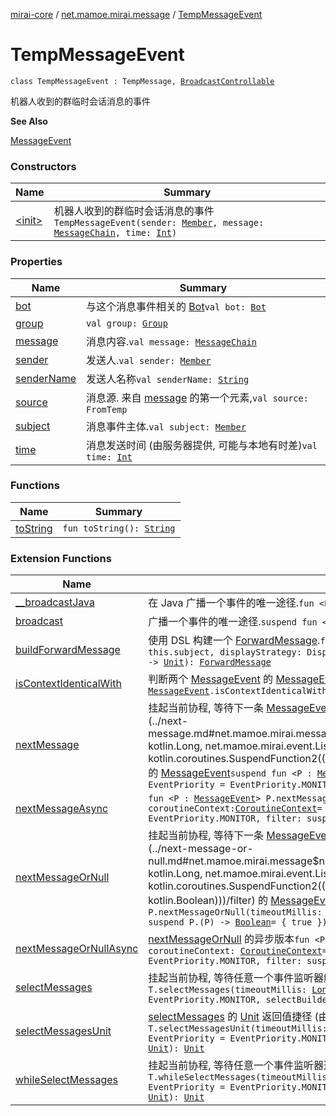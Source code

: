 [mirai-core](../../index.md) / [net.mamoe.mirai.message](../index.md) / [TempMessageEvent](./index.md)

# TempMessageEvent

`class TempMessageEvent : TempMessage, `[`BroadcastControllable`](../../net.mamoe.mirai.event/-broadcast-controllable/index.md)

机器人收到的群临时会话消息的事件

**See Also**

[MessageEvent](../-message-event/index.md)

### Constructors

| Name | Summary |
|---|---|
| [&lt;init&gt;](-init-.md) | 机器人收到的群临时会话消息的事件`TempMessageEvent(sender: `[`Member`](../../net.mamoe.mirai.contact/-member/index.md)`, message: `[`MessageChain`](../../net.mamoe.mirai.message.data/-message-chain/index.md)`, time: `[`Int`](https://kotlinlang.org/api/latest/jvm/stdlib/kotlin/-int/index.html)`)` |

### Properties

| Name | Summary |
|---|---|
| [bot](bot.md) | 与这个消息事件相关的 [Bot](../../net.mamoe.mirai/-bot/index.md)`val bot: `[`Bot`](../../net.mamoe.mirai/-bot/index.md) |
| [group](group.md) | `val group: `[`Group`](../../net.mamoe.mirai.contact/-group/index.md) |
| [message](message.md) | 消息内容.`val message: `[`MessageChain`](../../net.mamoe.mirai.message.data/-message-chain/index.md) |
| [sender](sender.md) | 发送人.`val sender: `[`Member`](../../net.mamoe.mirai.contact/-member/index.md) |
| [senderName](sender-name.md) | 发送人名称`val senderName: `[`String`](https://kotlinlang.org/api/latest/jvm/stdlib/kotlin/-string/index.html) |
| [source](source.md) | 消息源. 来自 [message](../-message-event/message.md) 的第一个元素,`val source: FromTemp` |
| [subject](subject.md) | 消息事件主体.`val subject: `[`Member`](../../net.mamoe.mirai.contact/-member/index.md) |
| [time](time.md) | 消息发送时间 (由服务器提供, 可能与本地有时差)`val time: `[`Int`](https://kotlinlang.org/api/latest/jvm/stdlib/kotlin/-int/index.html) |

### Functions

| Name | Summary |
|---|---|
| [toString](to-string.md) | `fun toString(): `[`String`](https://kotlinlang.org/api/latest/jvm/stdlib/kotlin/-string/index.html) |

### Extension Functions

| Name | Summary |
|---|---|
| [__broadcastJava](../../net.mamoe.mirai.event/__broadcast-java.md) | 在 Java 广播一个事件的唯一途径.`fun <E : `[`Event`](../../net.mamoe.mirai.event/-event/index.md)`> E.__broadcastJava(): E` |
| [broadcast](../../net.mamoe.mirai.event/broadcast.md) | 广播一个事件的唯一途径.`suspend fun <E : `[`Event`](../../net.mamoe.mirai.event/-event/index.md)`> E.broadcast(): E` |
| [buildForwardMessage](../../net.mamoe.mirai.message.data/build-forward-message.md) | 使用 DSL 构建一个 [ForwardMessage](../../net.mamoe.mirai.message.data/-forward-message/index.md).`fun `[`MessageEvent`](../-message-event/index.md)`.buildForwardMessage(context: `[`Contact`](../../net.mamoe.mirai.contact/-contact/index.md)` = this.subject, displayStrategy: DisplayStrategy = DisplayStrategy, block: `[`ForwardMessageBuilder`](../../net.mamoe.mirai.message.data/-forward-message-builder/index.md)`.() -> `[`Unit`](https://kotlinlang.org/api/latest/jvm/stdlib/kotlin/-unit/index.html)`): `[`ForwardMessage`](../../net.mamoe.mirai.message.data/-forward-message/index.md) |
| [isContextIdenticalWith](../is-context-identical-with.md) | 判断两个 [MessageEvent](../-message-event/index.md) 的 [MessageEvent.sender](../-message-event/sender.md) 和 [MessageEvent.subject](../-message-event/subject.md) 是否相同`fun `[`MessageEvent`](../-message-event/index.md)`.isContextIdenticalWith(another: `[`MessageEvent`](../-message-event/index.md)`): `[`Boolean`](https://kotlinlang.org/api/latest/jvm/stdlib/kotlin/-boolean/index.html) |
| [nextMessage](../next-message.md) | 挂起当前协程, 等待下一条 [MessageEvent.sender](../-message-event/sender.md) 和 [MessageEvent.subject](../-message-event/subject.md) 与 [this](../next-message/-this-.md) 相同且通过 [筛选](../next-message.md#net.mamoe.mirai.message$nextMessage(net.mamoe.mirai.message.nextMessage.P, kotlin.Long, net.mamoe.mirai.event.Listener.EventPriority, kotlin.coroutines.SuspendFunction2((net.mamoe.mirai.message.nextMessage.P, , kotlin.Boolean)))/filter) 的 [MessageEvent](../-message-event/index.md)`suspend fun <P : `[`MessageEvent`](../-message-event/index.md)`> P.nextMessage(timeoutMillis: `[`Long`](https://kotlinlang.org/api/latest/jvm/stdlib/kotlin/-long/index.html)` = -1, priority: EventPriority = EventPriority.MONITOR, filter: suspend P.(P) -> `[`Boolean`](https://kotlinlang.org/api/latest/jvm/stdlib/kotlin/-boolean/index.html)` = { true }): `[`MessageChain`](../../net.mamoe.mirai.message.data/-message-chain/index.md) |
| [nextMessageAsync](../next-message-async.md) | `fun <P : `[`MessageEvent`](../-message-event/index.md)`> P.nextMessageAsync(timeoutMillis: `[`Long`](https://kotlinlang.org/api/latest/jvm/stdlib/kotlin/-long/index.html)` = -1, coroutineContext: `[`CoroutineContext`](https://kotlinlang.org/api/latest/jvm/stdlib/kotlin.coroutines/-coroutine-context/index.html)` = EmptyCoroutineContext, priority: EventPriority = EventPriority.MONITOR, filter: suspend P.(P) -> `[`Boolean`](https://kotlinlang.org/api/latest/jvm/stdlib/kotlin/-boolean/index.html)` = { true }): Deferred<`[`MessageChain`](../../net.mamoe.mirai.message.data/-message-chain/index.md)`>` |
| [nextMessageOrNull](../next-message-or-null.md) | 挂起当前协程, 等待下一条 [MessageEvent.sender](../-message-event/sender.md) 和 [MessageEvent.subject](../-message-event/subject.md) 与 [this](../next-message-or-null/-this-.md) 相同且通过 [筛选](../next-message-or-null.md#net.mamoe.mirai.message$nextMessageOrNull(net.mamoe.mirai.message.nextMessageOrNull.P, kotlin.Long, net.mamoe.mirai.event.Listener.EventPriority, kotlin.coroutines.SuspendFunction2((net.mamoe.mirai.message.nextMessageOrNull.P, , kotlin.Boolean)))/filter) 的 [MessageEvent](../-message-event/index.md)`suspend fun <P : `[`MessageEvent`](../-message-event/index.md)`> P.nextMessageOrNull(timeoutMillis: `[`Long`](https://kotlinlang.org/api/latest/jvm/stdlib/kotlin/-long/index.html)`, priority: EventPriority = EventPriority.MONITOR, filter: suspend P.(P) -> `[`Boolean`](https://kotlinlang.org/api/latest/jvm/stdlib/kotlin/-boolean/index.html)` = { true }): `[`MessageChain`](../../net.mamoe.mirai.message.data/-message-chain/index.md)`?` |
| [nextMessageOrNullAsync](../next-message-or-null-async.md) | [nextMessageOrNull](../next-message-or-null.md) 的异步版本`fun <P : `[`MessageEvent`](../-message-event/index.md)`> P.nextMessageOrNullAsync(timeoutMillis: `[`Long`](https://kotlinlang.org/api/latest/jvm/stdlib/kotlin/-long/index.html)`, coroutineContext: `[`CoroutineContext`](https://kotlinlang.org/api/latest/jvm/stdlib/kotlin.coroutines/-coroutine-context/index.html)` = EmptyCoroutineContext, priority: EventPriority = EventPriority.MONITOR, filter: suspend P.(P) -> `[`Boolean`](https://kotlinlang.org/api/latest/jvm/stdlib/kotlin/-boolean/index.html)` = { true }): Deferred<`[`MessageChain`](../../net.mamoe.mirai.message.data/-message-chain/index.md)`?>` |
| [selectMessages](../../net.mamoe.mirai.event/select-messages.md) | 挂起当前协程, 等待任意一个事件监听器触发后返回其返回值.`suspend fun <T : `[`MessageEvent`](../-message-event/index.md)`, R> T.selectMessages(timeoutMillis: `[`Long`](https://kotlinlang.org/api/latest/jvm/stdlib/kotlin/-long/index.html)` = -1, filterContext: `[`Boolean`](https://kotlinlang.org/api/latest/jvm/stdlib/kotlin/-boolean/index.html)` = true, priority: EventPriority = EventPriority.MONITOR, selectBuilder: `[`MessageSelectBuilder`](../../net.mamoe.mirai.event/-message-select-builder.md)`<T, R>.() -> `[`Unit`](https://kotlinlang.org/api/latest/jvm/stdlib/kotlin/-unit/index.html)`): R` |
| [selectMessagesUnit](../../net.mamoe.mirai.event/select-messages-unit.md) | [selectMessages](../../net.mamoe.mirai.event/select-messages.md) 的 [Unit](https://kotlinlang.org/api/latest/jvm/stdlib/kotlin/-unit/index.html) 返回值捷径 (由于 Kotlin 无法推断 [Unit](https://kotlinlang.org/api/latest/jvm/stdlib/kotlin/-unit/index.html) 类型)`suspend fun <T : `[`MessageEvent`](../-message-event/index.md)`> T.selectMessagesUnit(timeoutMillis: `[`Long`](https://kotlinlang.org/api/latest/jvm/stdlib/kotlin/-long/index.html)` = -1, filterContext: `[`Boolean`](https://kotlinlang.org/api/latest/jvm/stdlib/kotlin/-boolean/index.html)` = true, priority: EventPriority = EventPriority.MONITOR, selectBuilder: `[`MessageSelectBuilderUnit`](../../net.mamoe.mirai.event/-message-select-builder-unit/index.md)`<T, `[`Unit`](https://kotlinlang.org/api/latest/jvm/stdlib/kotlin/-unit/index.html)`>.() -> `[`Unit`](https://kotlinlang.org/api/latest/jvm/stdlib/kotlin/-unit/index.html)`): `[`Unit`](https://kotlinlang.org/api/latest/jvm/stdlib/kotlin/-unit/index.html) |
| [whileSelectMessages](../../net.mamoe.mirai.event/while-select-messages.md) | 挂起当前协程, 等待任意一个事件监听器返回 `false` 后返回.`suspend fun <T : `[`MessageEvent`](../-message-event/index.md)`> T.whileSelectMessages(timeoutMillis: `[`Long`](https://kotlinlang.org/api/latest/jvm/stdlib/kotlin/-long/index.html)` = -1, filterContext: `[`Boolean`](https://kotlinlang.org/api/latest/jvm/stdlib/kotlin/-boolean/index.html)` = true, priority: EventPriority = EventPriority.MONITOR, selectBuilder: `[`MessageSelectBuilder`](../../net.mamoe.mirai.event/-message-select-builder.md)`<T, `[`Boolean`](https://kotlinlang.org/api/latest/jvm/stdlib/kotlin/-boolean/index.html)`>.() -> `[`Unit`](https://kotlinlang.org/api/latest/jvm/stdlib/kotlin/-unit/index.html)`): `[`Unit`](https://kotlinlang.org/api/latest/jvm/stdlib/kotlin/-unit/index.html) |

